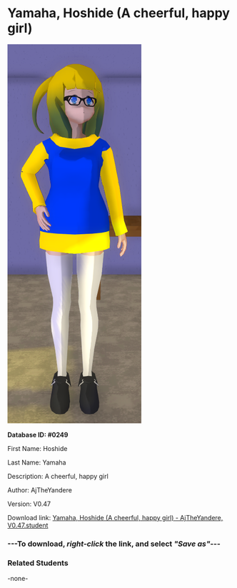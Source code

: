 # Yamaha, Hoshide (A cheerful, happy girl)

<img src="Files/Images/Yamaha, Hoshide (A cheerful, happy girl).png" title="Yamaha, Hoshide (A cheerful, happy girl) - AjTheYandere, V0.47">

**Database ID: #0249**

First Name: Hoshide

Last Name: Yamaha

Description: A cheerful, happy girl

Author: AjTheYandere

Version: V0.47

Download link: <a href="https://raw.githubusercontent.com/Arbiter1223/Daigaku-Gurashi-Custom-Students/master/Files/Studen%20Files/Yamaha%2C%20Hoshide%20(A%20cheerful%2C%20happy%20girl)%20-%20AjTheYandere%2C%20V0.47.student">Yamaha, Hoshide (A cheerful, happy girl) - AjTheYandere, V0.47.student</a>

### ---**To download, _right-click_ the link, and select _"Save as"_**---

### Related Students

-none-
